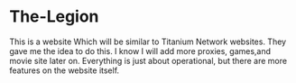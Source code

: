 # The-Legion
   This is a website Which will be similar to Titanium Network websites. They gave me the idea to do this. I know I will add more proxies, games,and movie site later on. Everything is just about operational, but there are more features on the website itself.
